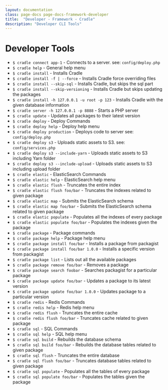 ```yaml
---
layout: documentation
class: page-docs page-docs-framework-developer
title:  "Developer - Framework - Cradle"
description: "Developer CLI Tools"
---
```

# Developer Tools

 - `$ cradle connect app-1` - Connects to a server. see: `config/deploy.php`
 - `$ cradle help` - General help menu
 - `$ cradle install` - Installs Cradle
 - `$ cradle install -f | --force` - Installs Cradle force overriding files
 - `$ cradle install --skip-sql` - Installs Cradle, but skips the sql part
 - `$ cradle install --skip-versioning` - Installs Cradle but skips updating the packages
 - `$ cradle install -h 127.0.0.1 -u root -p 123` - Installs Cradle with the given database information
 - `$ cradle server -h 127.0.0.1 -p 8888` - Starts a PHP server
 - `$ cradle update` - Updates all packages to their latest version
 - `$ cradle deploy` - Deploy Commands
 - `$ cradle deploy help` - Deploy help menu
 - `$ cradle deploy production` - Deploys code to server see: `config/deploy.php`
 - `$ cradle deploy s3` - Uploads static assets to S3. see: `config/services.php`
 - `$ cradle deploy s3 --include-yarn` - Uploads static assets to S3 including Yarn folder
 - `$ cradle deploy s3 --include-upload` - Uploads static assets to S3 including upload folder
 - `$ cradle elastic` - ElasticSearch Commands
 - `$ cradle elastic help` - ElasticSearch help menu
 - `$ cradle elastic flush` - Truncates the entire index
 - `$ cradle elastic flush foo/bar` - Truncates the indexes related to given package
 - `$ cradle elastic map` - Submits the ElasticSearch schema
 - `$ cradle elastic map foo/bar` - Submits the ElasticSearch schema related to given package
 - `$ cradle elastic populate` - Populates all the indexes of every package
 - `$ cradle elastic populate foo/bar` - Populates the indexes given the package
 - `$ cradle package` - Package commands
 - `$ cradle package help` - Package help menu
 - `$ cradle package install foo/bar` - Installs a package from packagist
 - `$ cradle package install foo/bar 1.0.0` - Installs a specific version from packagist
 - `$ cradle package list` - Lists out all the available packages
 - `$ cradle package remove foo/bar` - Removes a package
 - `$ cradle package search foobar` - Searches packagist for a particular package
 - `$ cradle package update foo/bar` - Updates a package to its latest version
 - `$ cradle package update foo/bar 1.0.0` - Updates package to a particular version
 - `$ cradle redis` - Redis Commands
 - `$ cradle redis help` - Redis help menu
 - `$ cradle redis flush` - Truncates the entire cache
 - `$ cradle redis flush foo/bar` - Truncates cache related to given package
 - `$ cradle sql` - SQL Commands
 - `$ cradle sql help` - SQL help menu
 - `$ cradle sql build` - Rebuilds the database schema
 - `$ cradle sql build foo/bar` - Rebuilds the database tables related to given package
 - `$ cradle sql flush` - Truncates the entire database
 - `$ cradle sql flush foo/bar` - Truncates database tables related to given package
 - `$ cradle sql populate` - Populates all the tables of every package
 - `$ cradle sql populate foo/bar` - Populates the tables given the package
